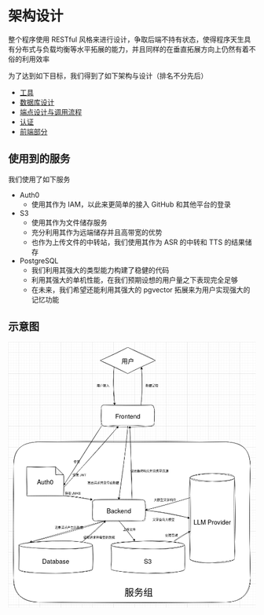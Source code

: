 # 架构设计

整个程序使用 RESTful 风格来进行设计，争取后端不持有状态，使得程序天生具有分布式与负载均衡等水平拓展的能力，并且同样的在垂直拓展方向上仍然有着不俗的利用效率

为了达到如下目标，我们得到了如下架构与设计（排名不分先后）

- [工具](./TOOL.md)
- [数据库设计](./DATABASE.md)
- [端点设计与调用流程](./ENDPOINTS.md)
- [认证](./AUTH.md)
- [前端部分](./FRONTEND.md)

## 使用到的服务

我们使用了如下服务

- Auth0
  - 使用其作为 IAM，以此来更简单的接入 GitHub 和其他平台的登录
- S3
  - 使用其作为文件储存服务
  - 充分利用其作为远端储存并且高带宽的优势
  - 也作为上传文件的中转站，我们使用其作为 ASR 的中转和 TTS 的结果储存
- PostgreSQL
  - 我们利用其强大的类型能力构建了稳健的代码
  - 利用其强大的单机性能，在我们预期设想的用户量之下表现完全足够
  - 在未来，我们希望还能利用其强大的 pgvector 拓展来为用户实现强大的记忆功能

## 示意图

![Arch](./arch.png)
